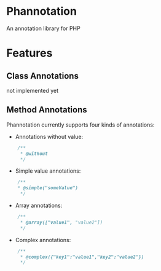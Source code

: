 # Phannotation #

An annotation library for PHP

# Features #

## Class Annotations ##

not implemented yet

## Method Annotations ##

Phannotation currently supports four kinds of annotations:

* Annotations without value:

```php
	/**
	 * @without
	 */
```

* Simple value annotations:

```php
	/**
 	* @simple("someValue")
	 */
```

* Array annotations:

```php
	/**
	 * @array(["value1", "value2"])
	 */
```

* Complex annotations:

```php
	/**
	 * @complex({"key1":"value1","key2":"value2"})
	 */
```